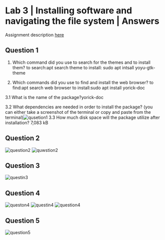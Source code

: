 # Lab 3 | Installing software and navigating the file system | Answers
Assignment description [here](https://raw.githubusercontent.com/ra559/cis106/main/labs/lab3.md)

## Question 1
1. Which command did you use to search for the themes and to install them?
to search:apt search theme
to install: sudo apt intsall yoyu-gtk-theme
 
2. Which commands did you use to find and install the web browser? to find:apt search web browser
to install:sudo apt install yorick-doc

3.1 What is the name of the package?yorick-doc

3.2 What dependencies are needed in order to install the package? (you can either take a screenshot of the terminal or copy and paste from the terminal)![qusetion1](../images/lab3q1.png)
3.3 How much disk space will the package utilize after installation? 7,083 kB
 

## Question 2
![question2](../images/lab3q2.png)
![quwstion2](../images/lab3q22.png)

## Question 3
![questin3](../images/lab3q3.png)

## Question 4
![queston4](../images/lab3q41.png)
![questin4](../images/lab3q42.png)
![question4](../images/lab3q43.png)

## Question 5
![question5](../images/lab3q5.png)
